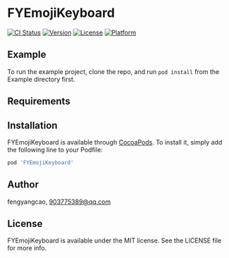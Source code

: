 # FYEmojiKeyboard

[![CI Status](https://img.shields.io/travis/fengyangcao/FYEmojiKeyboard.svg?style=flat)](https://travis-ci.org/fengyangcao/FYEmojiKeyboard)
[![Version](https://img.shields.io/cocoapods/v/FYEmojiKeyboard.svg?style=flat)](https://cocoapods.org/pods/FYEmojiKeyboard)
[![License](https://img.shields.io/cocoapods/l/FYEmojiKeyboard.svg?style=flat)](https://cocoapods.org/pods/FYEmojiKeyboard)
[![Platform](https://img.shields.io/cocoapods/p/FYEmojiKeyboard.svg?style=flat)](https://cocoapods.org/pods/FYEmojiKeyboard)

## Example

To run the example project, clone the repo, and run `pod install` from the Example directory first.

## Requirements

## Installation

FYEmojiKeyboard is available through [CocoaPods](https://cocoapods.org). To install
it, simply add the following line to your Podfile:

```ruby
pod 'FYEmojiKeyboard'
```

## Author

fengyangcao, 903775389@qq.com

## License

FYEmojiKeyboard is available under the MIT license. See the LICENSE file for more info.
